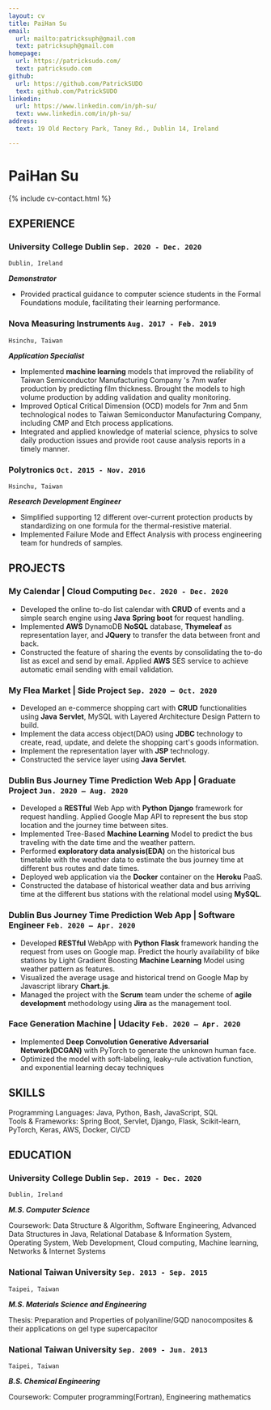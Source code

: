 ```yaml
---
layout: cv
title: PaiHan Su
email:
  url: mailto:patricksuph@gmail.com
  text: patricksuph@gmail.com
homepage:
  url: https://patricksudo.com/
  text: patricksudo.com
github:
  url: https://github.com/PatrickSUDO
  text: github.com/PatrickSUDO
linkedin:
  url: https://www.linkedin.com/in/ph-su/
  text: www.linkedin.com/in/ph-su/
address:
  text: 19 Old Rectory Park, Taney Rd., Dublin 14, Ireland

---
```


# PaiHan **Su**

<!--
include contact information from the front matter
Supported arguments:
    - homepage: url, text
    - phone
    - email
-->

{% include cv-contact.html %}

## EXPERIENCE

### **University College Dublin**  `Sep. 2020 - Dec. 2020`

```
Dublin, Ireland
```

**_Demonstrator_**

- Provided practical guidance to computer science students in the Formal Foundations module, facilitating their learning performance.

### **Nova Measuring Instruments**  `Aug. 2017 - Feb. 2019`

```
Hsinchu, Taiwan
```

**_Application Specialist_**

- Implemented **machine learning** models that improved the reliability of Taiwan Semiconductor Manufacturing Company 's 7nm wafer production by predicting film thickness. Brought the models to high volume production by adding validation and quality monitoring.
- Improved Optical Critical Dimension (OCD) models for 7nm and 5nm technological nodes to Taiwan Semiconductor Manufacturing Company, including CMP and Etch process applications.
- Integrated and applied knowledge of material science, physics to solve daily production issues and provide root cause analysis reports in a timely manner.

### **Polytronics**  `Oct. 2015 - Nov. 2016`

```
Hsinchu, Taiwan
```

**_Research Development Engineer_**

- Simplified supporting 12 different over-current protection products by standardizing on one formula for the thermal-resistive material.
- Implemented Failure Mode and Effect Analysis with process engineering team for hundreds of samples.

## PROJECTS

### **My Calendar** | Cloud Computing `Dec. 2020 - Dec. 2020`

- Developed the online to-do list calendar with **CRUD** of events and a simple search engine using **Java** **Spring boot** for request handling.
- Implemented **AWS** DynamoDB **NoSQL** database, **Thymeleaf** as representation layer, and **JQuery** to transfer the data between front and back.
- Constructed the feature of sharing the events by consolidating the to-do list as excel and send by email. Applied **AWS** SES service to achieve automatic email sending with email validation.

### **My Flea Market** | Side Project `Sep. 2020 – Oct. 2020`

- Developed an e-commerce shopping cart with **CRUD** functionalities using **Java** **Servlet**, MySQL with Layered Architecture Design Pattern to build.
- Implement the data access object(DAO) using **JDBC** technology to create, read, update, and delete the shopping cart's goods information.
- Implement the representation layer with **JSP** technology.
- Constructed the service layer using **Java** **Servlet**.

### **Dublin Bus Journey Time Prediction Web App** | Graduate Project  `Jun. 2020 – Aug. 2020`

- Developed a **RESTful** Web App with **Python** **Django** framework for request handling. Applied Google Map API to represent the bus stop location and the journey time between sites.
- Implemented Tree-Based **Machine Learning** Model to predict the bus traveling with the date time and the weather pattern.
- Performed **exploratory data analysis(EDA)** on the historical bus timetable with the weather data to estimate the bus journey time at different bus routes and date times.
- Deployed web application via the **Docker** container on the **Heroku** PaaS.
- Constructed the database of historical weather data and bus arriving time at the different bus stations with the relational model using **MySQL**.

### **Dublin Bus Journey Time Prediction Web App** | Software Engineer  `Feb. 2020 – Apr. 2020`

- Developed **RESTful** WebApp with **Python** **Flask** framework handing the request from uses on Google map. Predict the hourly availability of bike stations by Light Gradient Boosting **Machine Learning** Model using weather pattern as features.
- Visualized the average usage and historical trend on Google Map by Javascript library **Chart.js**.
- Managed the project with the **Scrum** team under the scheme of **agile development** methodology using **Jira** as the management tool.

### **Face Generation Machine** | Udacity  `Feb. 2020 – Apr. 2020`

- Implemented **Deep Convolution Generative Adversarial Network(DCGAN)** with PyTorch to generate the unknown human face.
- Optimized the model with soft-labeling, leaky-rule activation function, and exponential learning decay techniques


## SKILLS

Programming Languages: Java, Python, Bash, JavaScript, SQL 
<br>
Tools & Frameworks: Spring Boot, Servlet, Django, Flask, Scikit-learn, PyTorch, Keras, AWS, Docker, CI/CD

## EDUCATION

### **University College Dublin** `Sep. 2019 - Dec. 2020`

```
Dublin, Ireland
```

**_M.S. Computer Science_**

Coursework: Data Structure & Algorithm, Software Engineering, Advanced Data Structures in Java, Relational Database & Information System, Operating System, Web Development, Cloud computing, Machine learning, Networks & Internet Systems

### **National Taiwan University**   `Sep. 2013 - Sep. 2015`

```
Taipei, Taiwan
```

**_M.S. Materials Science and Engineering_**

Thesis: Preparation and Properties of polyaniline/GQD nanocomposites & their applications on gel type supercapacitor

### **National Taiwan University**   `Sep. 2009 - Jun. 2013`

```
Taipei, Taiwan
```

**_B.S. Chemical Engineering_**

Coursework: Computer programming(Fortran), Engineering mathematics




<!-- ### Footer

Last updated: Dec 2020 -->

